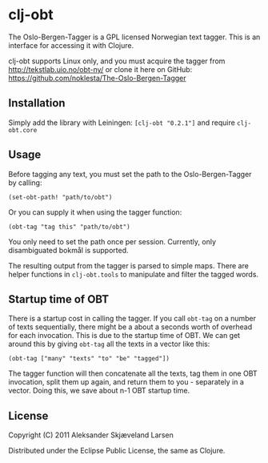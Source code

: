 # clj-obt

The Oslo-Bergen-Tagger is a GPL licensed Norwegian text tagger. This is an interface for accessing it with Clojure.

clj-obt supports Linux only, and you must acquire the tagger from http://tekstlab.uio.no/obt-ny/ or clone it here on GitHub: https://github.com/noklesta/The-Oslo-Bergen-Tagger

## Installation

Simply add the library with Leiningen: `[clj-obt "0.2.1"]` and require `clj-obt.core`

## Usage

Before tagging any text, you must set the path to the Oslo-Bergen-Tagger by calling:

    (set-obt-path! "path/to/obt")

Or you can supply it when using the tagger function:

    (obt-tag "tag this" "path/to/obt")

You only need to set the path once per session. Currently, only disambiguated bokmål is supported.

The resulting output from the tagger is parsed to simple maps. There are helper functions in `clj-obt.tools` to manipulate and filter the tagged words.

## Startup time of OBT

There is a startup cost in calling the tagger. If you call `obt-tag` on a number of texts sequentially, there might be a about a seconds worth of overhead for each invocation. This is due to the startup time of OBT. We can get around this by giving `obt-tag` all the texts in a vector like this:

    (obt-tag ["many" "texts" "to" "be" "tagged"])

The tagger function will then concatenate all the texts, tag them in one OBT invocation, split them up again, and return them to you - separately in a vector. Doing this, we save about n-1 OBT startup time.

## License

Copyright (C) 2011 Aleksander Skjæveland Larsen

Distributed under the Eclipse Public License, the same as Clojure.
